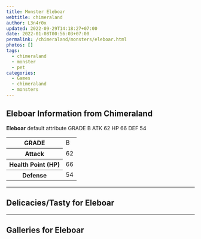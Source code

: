 ```yaml
---
title: Monster Eleboar
webtitle: chimeraland
author: L3n4r0x
updated: 2022-09-29T14:18:27+07:00
date: 2022-01-08T00:56:03+07:00
permalink: /chimeraland/monsters/eleboar.html
photos: []
tags:
  - chimeraland
  - monster
  - pet
categories:
  - Games
  - chimeraland
  - monsters
---
```


<section id="bootstrap-wrapper"><link rel="stylesheet" href="https://rawcdn.githack.com/dimaslanjaka/Web-Manajemen/0c3b5aa1813bd4abcd2c11bf3e37928b15c28664/css/bootstrap-5-3-0-alpha3-wrapper.css"/><h2 id="attribute">Eleboar Information from Chimeraland</h2><p><b>Eleboar</b> default attribute GRADE B ATK 62 HP 66 DEF 54<table><tr><th>GRADE</th><td>B</td></tr><tr><th>Attack</th><td>62</td></tr><tr><th>Health Point (HP)</th><td>66</td></tr><tr><th>Defense</th><td>54</td></tr></table></p><hr/><h2 id="delicacies">Delicacies/Tasty for Eleboar</h2><div class="bg-dark text-light"></div><hr/><div id="gallery"><h2>Galleries for Eleboar</h2><div class="row"></div></div></section>